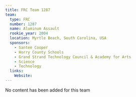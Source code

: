 ```yaml
---
title: FRC Team 1287
team:
  type: FRC
  number: 1287
  name: Aluminum Assault
  rookie_year: 2004
  location: Myrtle Beach, South Carolina, USA
  sponsors:
    - Santee Cooper
    - Horry County Schools
    - Grand Strand Technology Council & Academy for Arts
    - Science
    - Technology
  links:
    Website: 
---
```

No content has been added for this team